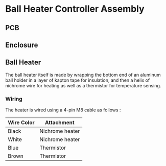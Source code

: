 # Ball Heater Controller Assembly

## PCB

## Enclosure

## Ball Heater

The ball heater itself is made by wrapping the bottom end of an aluminum ball holder in a layer of kapton tape for insulation, and then a helix of nichrome wire for heating as well as a thermistor for temperature sensing.

### Wiring

The heater is wired using a 4-pin M8 cable as follows :

|Wire Color | Attachment |
| --- | ----|
|Black | Nichrome heater|
|White | Nichrome heater|
|Blue | Thermistor|
|Brown | Thermistor|
